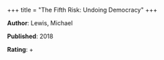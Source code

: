 +++
title = "The Fifth Risk: Undoing Democracy"
+++



**Author**: Lewis, Michael

**Published**: 2018

**Rating**: +